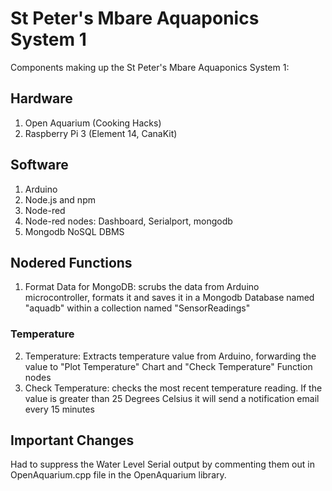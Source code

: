 # St Peter's Mbare Aquaponics System 1

Components making up the St Peter's Mbare Aquaponics System 1:

## Hardware
1. Open Aquarium (Cooking Hacks)
2. Raspberry Pi 3 (Element 14, CanaKit)

## Software
1. Arduino
2. Node.js and npm
3. Node-red
4. Node-red nodes: Dashboard, Serialport, mongodb
5. Mongodb NoSQL DBMS

## Nodered Functions
1. Format Data for MongoDB: scrubs the data from Arduino microcontroller, formats it and saves it in a Mongodb Database named "aquadb" within a collection named "SensorReadings"

### Temperature

2. Temperature: Extracts temperature value from Arduino, forwarding the value to "Plot Temperature" Chart and "Check Temperature" Function nodes
3. Check Temperature: checks the most recent temperature reading. If the value is greater than 25 Degrees Celsius it will send a notification email every 15 minutes

## Important Changes
Had to suppress the Water Level Serial output by commenting them out in OpenAquarium.cpp file in the OpenAquarium library.
